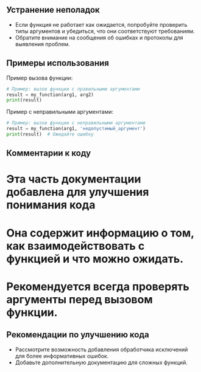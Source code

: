 ## Устранение неполадок
- Если функция не работает как ожидается, попробуйте проверить типы аргументов и убедиться, что они соответствуют требованиям.
- Обратите внимание на сообщения об ошибках и протоколы для выявления проблем.

## Примеры использования

Пример вызова функции:
```python
# Пример: вызов функции с правильными аргументами
result = my_function(arg1, arg2)
print(result)
```

Пример с неправильными аргументами:
```python
# Пример: вызов функции с неправильными аргументами
result = my_function(arg1, 'недопустимый_аргумент')
print(result)  # Ожидайте ошибку
```

## Комментарии к коду
# Эта часть документации добавлена для улучшения понимания кода
# Она содержит информацию о том, как взаимодействовать с функцией и что можно ожидать.
# Рекомендуется всегда проверять аргументы перед вызовом функции.

## Рекомендации по улучшению кода
- Рассмотрите возможность добавления обработчика исключений для более информативных ошибок.
- Добавьте дополнительную документацию для сложных функций.